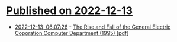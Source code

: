 # [Published on 2022-12-13](index.md)

* [2022-12-13, 06:07:26](https://news.ycombinator.com/item?id=33965400) - [The Rise and Fall of the General Electric Coporation Computer Department (1995) [pdf]](http://bitsavers.org/pdf/ge/history/Lee_-_The_Rise_and_Fall_of_the_General_Electric_Coporation_Computer_Department_1995.pdf)
